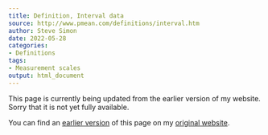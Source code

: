 ```yaml
---
title: Definition, Interval data
source: http://www.pmean.com/definitions/interval.htm
author: Steve Simon
date: 2022-05-28
categories:
- Definitions
tags:
- Measurement scales
output: html_document
---
```


This page is currently being updated from the earlier version of my website. Sorry that it is not yet fully available.

<!---More--->


You can find an [earlier version][sim1] of this page on my [original website][sim2].

[sim1]: http://www.pmean.com/definitions/interval.htm
[sim2]: http://www.pmean.com/original_site.html
